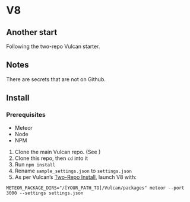 # V8
## Another start
Following the two-repo Vulcan starter.

## Notes
There are secrets that are not on Github.

## Install

### Prerequisites
* Meteor
* Node
* NPM

1. Clone the main Vulcan repo. (See )
1. Clone this repo, then `cd` into it
1. Run `npm install`
1. Rename `sample_settings.json` to `settings.json`
1. As per Vulcan’s [Two-Repo Install](https://docs.vulcanjs.org/#Two-Repo-Install-Optional), launch V8 with:
```
METEOR_PACKAGE_DIRS="/[YOUR_PATH_TO]/Vulcan/packages" meteor --port 3000 --settings settings.json
```
